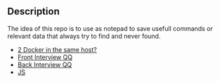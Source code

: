 ## Description

The idea of this repo is to use as notepad to save usefull commands or relevant data that always try to find and never found.

- [2 Docker in the same host?](./docker.md)
- [Front Interview QQ](./front.md)
- [Back Interview QQ](./back.md)
- [JS](./vanilla.js)
